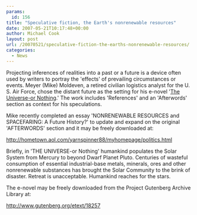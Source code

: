 ```yaml
---
params:
  id: 156
title: "Speculative fiction, the Earth's nonrenewable resources"
date: 2007-05-21T10:17:48+00:00
author: Michael Cook
layout: post
url: /20070521/speculative-fiction-the-earths-nonrenewable-resources/
categories:
  - News
---
```

Projecting inferences of realities into a past or a future is a device often used by writers to portray the 'effects' of prevailing circumstances or events. Meyer (Mike) Moldeven, a retired civilian logistics analyst for the U. S. Air Force, chose the distant future as the setting for his e-novel '[The Universe-or Nothing](http://www.gutenberg.org/etext/18257).' The work includes 'References' and an 'Afterwords' section as context for his speculations.

Mike recently completed an essay 'NONRENEWABLE RESOURCES and SPACEFARING: A Future History?' to update and expand on the original 'AFTERWORDS' section and it may be freely downloaded at:

<http://hometown.aol.com/yarnspinner88/myhomepage/politics.html>

Briefly, in 'THE UNIVERSE-or Nothing' humankind populates the Solar System from Mercury to beyond Dwarf Planet Pluto. Centuries of wasteful consumption of essential industrial-base metals, minerals, ores and other nonrenewable substances has brought the Solar Community to the brink of disaster. Retreat is unacceptable. Humankind reaches for the stars.

The e-novel may be freely downloaded from the Project Gutenberg Archive Library at:

<http://www.gutenberg.org/etext/18257>
